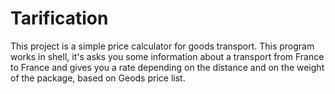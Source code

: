 # Tarification

This project is a simple price calculator for goods transport.
This program works in shell, it's asks you some information about a transport from France to France and gives you a rate depending on the distance and on the weight of the package, based on Geods 
price list.
